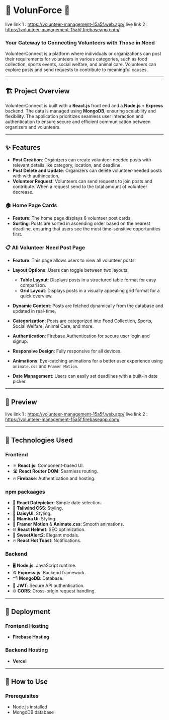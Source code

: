 # 🌟 VolunForce 🌟  


live link 1 : https://volunteer-management-15a5f.web.app/
live link 2 : https://volunteer-management-15a5f.firebaseapp.com/

### Your Gateway to Connecting Volunteers with Those in Need  

VolunteerConnect is a platform where individuals or organizations can post their requirements for volunteers in various categories, such as food collection, sports events, social welfare, and animal care. Volunteers can explore posts and send requests to contribute to meaningful causes.  

---

## 🏗️ Project Overview  

VolunteerConnect is built with a **React.js** front end and a **Node.js + Express** backend. The data is managed using **MongoDB**, ensuring scalability and flexibility. The application prioritizes seamless user interaction and authentication to ensure secure and efficient communication between organizers and volunteers.

---

## ✨ Features  

- **Post Creation**: Organizers can create volunteer-needed posts with relevant details like category, location, and deadline.  
- **Post Delete and Update**: Organizers can delete volunteer-needed posts with with authincation, 
- **Volunteer Request**: Volunteers can send requests to join posts and contribute. When a request send to the total amount of volunteer decrease.

### 🏠 Home Page Cards  
- **Feature**: The home page displays 6 volunteer post cards.  
- **Sorting**: Posts are sorted in ascending order based on the nearest deadline, ensuring that users see the most time-sensitive opportunities first. 

### 📋 All Volunteer Need Post Page  
- **Feature**: This page allows users to view all volunteer posts.  
- **Layout Options**: Users can toggle between two layouts:  
  - **Table Layout**: Displays posts in a structured table format for easy comparison.  
  - **Grid Layout**: Displays posts in a visually appealing grid format for a quick overview.  


- **Dynamic Content**: Posts are fetched dynamically from the database and updated in real-time.  

- **Categorization**: Posts are categorized into Food Collection, Sports, Social Welfare, Animal Care, and more.  

- **Authentication**: Firebase Authentication for secure user login and signup. 

- **Responsive Design**: Fully responsive for all devices.  

- **Animations**: Eye-catching animations for a better user experience using `animate.css` and `Framer Motion`.  

- **Date Management**: Users can easily set deadlines with a built-in date picker.  

---

## 📸 Preview  

live link 1 : https://volunteer-management-15a5f.web.app/
live link 2 : https://volunteer-management-15a5f.firebaseapp.com/

---

## 🔧 Technologies Used  

### Frontend  
- ⚛️ **React.js**: Component-based UI.  
- 🛣️ **React Router DOM**: Seamless routing.  
- 🔥 **Firebase**: Authentication and hosting. 

### npm packaages
- 📅 **React Datepicker**: Simple date selection.  
- 🎨 **Tailwind CSS**: Styling.  
- 🎨 **DaisyUI**: Styling.  
- 🎨 **Mamba Ui**: Styling.  
- 🚀 **Framer Motion** & **Animate.css**: Smooth animations.  
- 🌐 **React Helmet**: SEO optimization.  
- 🌟 **SweetAlert2**: Elegant modals.  
- 🔥 **React Hot Toast**: Notifications.  

### Backend  
- 🖥️ **Node.js**: JavaScript runtime.  
- ⚙️ **Express.js**: Backend framework.  
- 🗂️ **MongoDB**: Database.  
- 🔐 **JWT**: Secure API authentication.  
- 🌐 **CORS**: Cross-origin request handling.  

---

## 🚀 Deployment  

### Frontend Hosting  
- **Firebase Hosting**  

### Backend Hosting  
- **Vercel**  

---

## 🎯 How to Use  

### Prerequisites  
- Node.js installed  
- MongoDB database  




